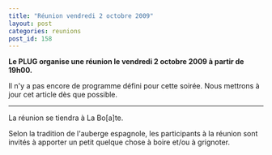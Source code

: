 ```yaml
---
title: "Réunion vendredi 2 octobre 2009"
layout: post
categories: reunions
post_id: 158
---
```

**Le PLUG organise une réunion le vendredi 2 octobre 2009 à partir de 19h00.**

Il n'y a pas encore de programme défini pour cette soirée. Nous mettrons à jour cet article dès que possible.


----
La réunion se tiendra à La Bo\[a\]te.

Selon la tradition de l'auberge espagnole, les participants à la réunion sont invités à apporter un petit quelque chose à boire et/ou à grignoter.